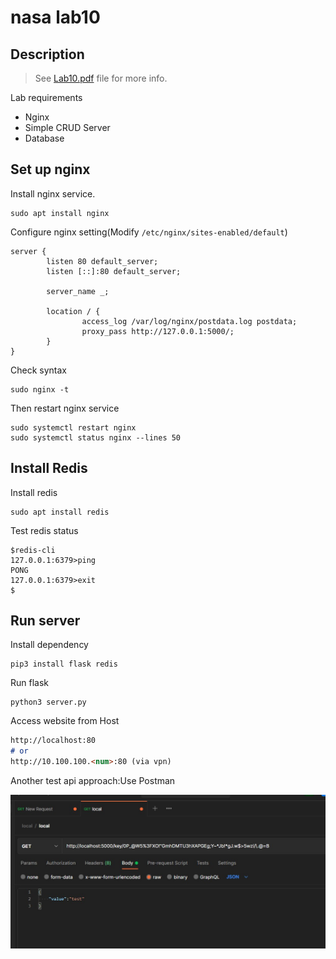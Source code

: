 # nasa lab10

## Description
>See [Lab10.pdf](./Lab10.pdf) file for more info.

Lab requirements

* Nginx
* Simple CRUD Server
* Database

## Set up nginx

Install nginx service.

```shell
sudo apt install nginx
```

Configure nginx setting(Modify `/etc/nginx/sites-enabled/default`)

```nginx
server {
        listen 80 default_server;
        listen [::]:80 default_server;

        server_name _;

        location / {
                access_log /var/log/nginx/postdata.log postdata;
                proxy_pass http://127.0.0.1:5000/;
        }
}
```

Check syntax

```shell
sudo nginx -t
```

Then restart nginx service

```shell
sudo systemctl restart nginx
sudo systemctl status nginx --lines 50
```

## Install Redis

Install redis

```shell
sudo apt install redis
```

Test redis status

```shell
$redis-cli
127.0.0.1:6379>ping
PONG
127.0.0.1:6379>exit
$
```

## Run server

Install dependency

```shell
pip3 install flask redis
```

Run flask

```shell
python3 server.py
```

Access website from Host

```md
http://localhost:80 
# or 
http://10.100.100.<num>:80 (via vpn)
```

Another test api approach:Use Postman

![postman screenshot](./postman_screenshot.jpg)